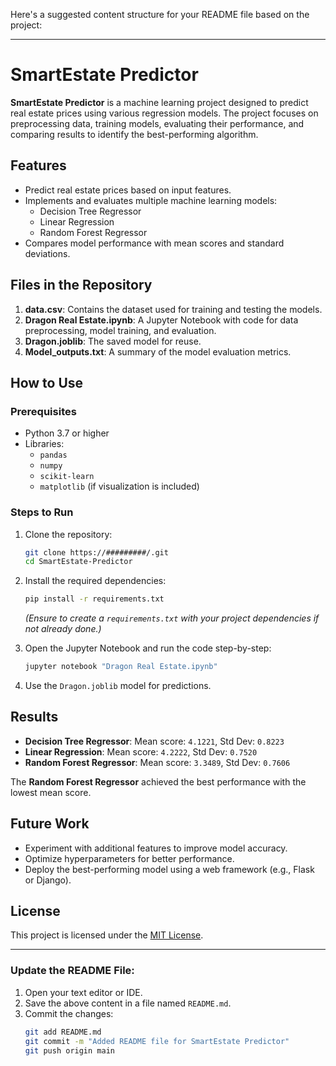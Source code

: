 Here's a suggested content structure for your README file based on the project:

---

# SmartEstate Predictor

**SmartEstate Predictor** is a machine learning project designed to predict real estate prices using various regression models. The project focuses on preprocessing data, training models, evaluating their performance, and comparing results to identify the best-performing algorithm.

## Features
- Predict real estate prices based on input features.
- Implements and evaluates multiple machine learning models:
  - Decision Tree Regressor
  - Linear Regression
  - Random Forest Regressor
- Compares model performance with mean scores and standard deviations.

## Files in the Repository
1. **data.csv**: Contains the dataset used for training and testing the models.
2. **Dragon Real Estate.ipynb**: A Jupyter Notebook with code for data preprocessing, model training, and evaluation.
3. **Dragon.joblib**: The saved model for reuse.
4. **Model_outputs.txt**: A summary of the model evaluation metrics.

## How to Use
### Prerequisites
- Python 3.7 or higher
- Libraries:
  - `pandas`
  - `numpy`
  - `scikit-learn`
  - `matplotlib` (if visualization is included)

### Steps to Run
1. Clone the repository:
   ```bash
   git clone https://#########/.git
   cd SmartEstate-Predictor
   ```
2. Install the required dependencies:
   ```bash
   pip install -r requirements.txt
   ```
   *(Ensure to create a `requirements.txt` with your project dependencies if not already done.)*

3. Open the Jupyter Notebook and run the code step-by-step:
   ```bash
   jupyter notebook "Dragon Real Estate.ipynb"
   ```

4. Use the `Dragon.joblib` model for predictions.

## Results
- **Decision Tree Regressor**: Mean score: `4.1221`, Std Dev: `0.8223`
- **Linear Regression**: Mean score: `4.2222`, Std Dev: `0.7520`
- **Random Forest Regressor**: Mean score: `3.3489`, Std Dev: `0.7606`

The **Random Forest Regressor** achieved the best performance with the lowest mean score.

## Future Work
- Experiment with additional features to improve model accuracy.
- Optimize hyperparameters for better performance.
- Deploy the best-performing model using a web framework (e.g., Flask or Django).

## License
This project is licensed under the [MIT License](LICENSE).

---

### Update the README File:
1. Open your text editor or IDE.
2. Save the above content in a file named `README.md`.
3. Commit the changes:
   ```bash
   git add README.md
   git commit -m "Added README file for SmartEstate Predictor"
   git push origin main
   ```

